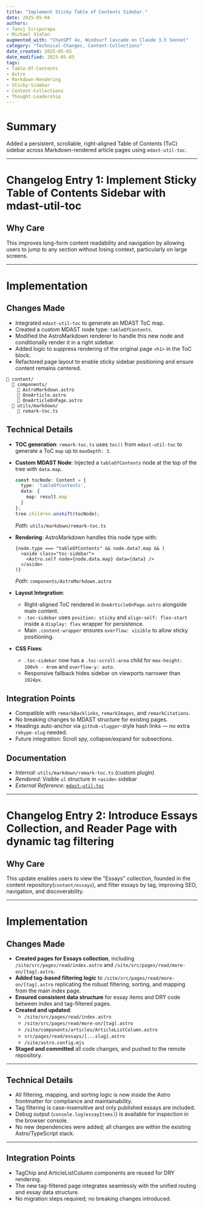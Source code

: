 ```yaml
---
title: "Implement Sticky Table of Contents Sidebar."
date: 2025-05-04
authors: 
- Tanuj Siripurapu
- Michael Staton
augmented_with: "ChatGPT 4o, Windsurf Cascade on Claude 3.5 Sonnet"
category: "Technical-Changes, Content-Collections"
date_created: 2025-05-03
date_modified: 2025-05-03
tags: 
- Table-Of-Contents
- Astro
- Markdown-Rendering
- Sticky-Sidebar
- Content-Collections
- Thought-Leadership
---
```


# Summary
Added a persistent, scrollable, right-aligned Table of Contents (ToC) sidebar across Markdown-rendered article pages using `mdast-util-toc`. 

***

# Changelog Entry 1: Implement Sticky Table of Contents Sidebar with mdast-util-toc

## Why Care
This improves long-form content readability and navigation by allowing users to jump to any section without losing context, particularly on large screens.

***

# Implementation

## Changes Made
- Integrated `mdast-util-toc` to generate an MDAST ToC map.
- Created a custom MDAST node type: `tableOfContents`.
- Modified the AstroMarkdown renderer to handle this new node and conditionally render it in a right sidebar.
- Added logic to suppress rendering of the original page `<h1>` in the ToC block.
- Refactored page layout to enable sticky sidebar positioning and ensure content remains centered.

```
📁 content/
  📁 components/
    📄 AstroMarkdown.astro
    📄 OneArticle.astro
    📄 OneArticleOnPage.astro
  📁 utils/markdown/
    📄 remark-toc.ts
```

## Technical Details
- **TOC generation**: `remark-toc.ts` uses `toc()` from `mdast-util-toc` to generate a ToC `map` up to `maxDepth: 3`.
- **Custom MDAST Node**: Injected a `tableOfContents` node at the top of the tree with `data.map`.
  ```ts
  const tocNode: Content = {
    type: 'tableOfContents',
    data: {
      map: result.map
    }
  };
  tree.children.unshift(tocNode);
  ```
  _Path_: `utils/markdown/remark-toc.ts`

- **Rendering**: AstroMarkdown handles this node type with:
  ```astro
  {node.type === "tableOfContents" && node.data?.map && (
    <aside class="toc-sidebar">
      <Astro.self node={node.data.map} data={data} />
    </aside>
  )}
  ```
  _Path_: `components/AstroMarkdown.astro`

- **Layout Integration**:
  - Right-aligned ToC rendered in `OneArticleOnPage.astro` alongside main content.
  - `.toc-sidebar` uses `position: sticky` and `align-self: flex-start` inside a `display: flex` wrapper for persistence.
  - Main `.content-wrapper` ensures `overflow: visible` to allow sticky positioning.

- **CSS Fixes**:
  - `.toc-sidebar` now has a `.toc-scroll-area` child for `max-height: 100vh - 4rem` and `overflow-y: auto`.
  - Responsive fallback hides sidebar on viewports narrower than `1024px`.

## Integration Points
- Compatible with `remarkBacklinks`, `remarkImages`, and `remarkCitations`.
- No breaking changes to MDAST structure for existing pages.
- Headings auto-anchor via `github-slugger`-style hash links — no extra `rehype-slug` needed.
- Future integration: Scroll spy, collapse/expand for subsections.

## Documentation
- _Internal_: `utils/markdown/remark-toc.ts` (custom plugin)
- _Rendered_: Visible `ul` structure in `<aside>` sidebar
- _External Reference_: [`mdast-util-toc`](https://github.com/syntax-tree/mdast-util-toc)

***

# Changelog Entry 2: Introduce Essays Collection, and Reader Page with dynamic tag filtering

## Why Care
This update enables users to view the "Essays" collection, founded in the content repository(`content/essays`), and filter essays by tag, improving SEO, navigation, and discoverability. 

***

# Implementation

## Changes Made
- **Created pages for Essays collection**, including `/site/src/pages/read/index.astro` and `/site/src/pages/read/more-on/[tag].astro`.
- **Added tag-based filtering logic** to `/site/src/pages/read/more-on/[tag].astro` replicating the robust filtering, sorting, and mapping from the main index page.
- **Ensured consistent data structure** for essay items and DRY code between index and tag-filtered pages.
- **Created and updated**:
    - `/site/src/pages/read/index.astro`
    - `/site/src/pages/read/more-on/[tag].astro`
    - `/site/components/articles/ArticleListColumn.astro`
    - `src/pages/read/essays/[...slug].astro`
    - `/site/astro.config.mjs`
- **Staged and committed** all code changes, and pushed to the remote repository.

***

## Technical Details
- All filtering, mapping, and sorting logic is now inside the Astro frontmatter for compliance and maintainability.
- Tag filtering is case-insensitive and only published essays are included.
- Debug output (`console.log(essayItems)`) is available for inspection in the browser console.
- No new dependencies were added; all changes are within the existing Astro/TypeScript stack.

***

## Integration Points
- TagChip and ArticleListColumn components are reused for DRY rendering.
- The new tag-filtered page integrates seamlessly with the unified routing and essay data structure.
- No migration steps required; no breaking changes introduced.
